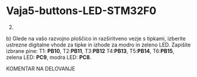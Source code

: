 # Vaja5-buttons-LED-STM32F0
2.
b)  Glede na vašo razvojno ploščico in razširitveno vezje s tipkami, izberite ustrezne digitalne vhode za tipke in izhode za modro in zeleno LED. Zapišite izbrane pine: 
T1: __PB10__, T2:__PB11__, T3:__PB12__ T4:__PB13__, T5:__PB14__, T6:__PB15__, zelena LED: __PC9__, modra LED: __PC8__.

KOMENTAR NA DELOVANJE
